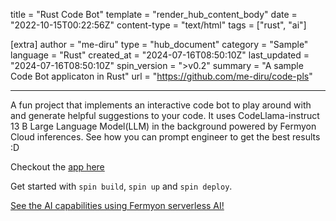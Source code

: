 title = "Rust Code Bot"
template = "render_hub_content_body"
date = "2022-10-15T00:22:56Z"
content-type = "text/html"
tags = ["rust", "ai"]

[extra]
author = "me-diru"
type = "hub_document"
category = "Sample"
language = "Rust"
created_at = "2024-07-16T08:50:10Z"
last_updated = "2024-07-16T08:50:10Z"
spin_version = ">v0.2"
summary =  "A sample Code Bot applicaton in Rust"
url = "https://github.com/me-diru/code-pls"

---

A fun project that implements an interactive code bot to play around with and generate helpful suggestions to your code. It uses CodeLlama-instruct 13 B Large Language Model(LLM) in the background powered by Fermyon Cloud inferences. See how you can prompt engineer to get the best results :D

Checkout the [app here](https://code-pls.fermyon.app/)

Get started with `spin build`, `spin up` and `spin deploy`.

[See the AI capabilities using Fermyon serverless AI!](https://spinframework.dev/v2/serverless-ai-hello-world.md)


